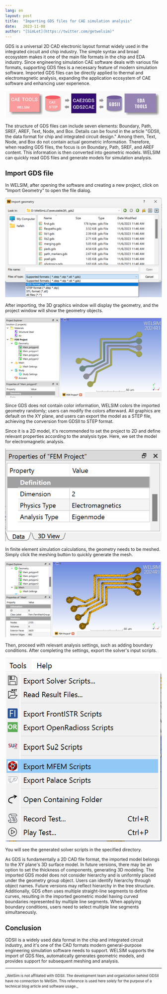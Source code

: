 ```yaml
---
lang: en
layout: post
title:  "Importing GDS files for CAE simulation analysis"
date:   2023-11-08
author: "[SimLet](https://twitter.com/getwelsim)"
---
```


GDS is a universal 2D CAD electronic layout format widely used in the integrated circuit and chip industry. The simple syntax and broad ecosystem makes it one of the main file formats in the chip and EDA industry. Since engineering simulation CAE software deals with various file formats, supporting GDS files is a necessary feature of modern simulation software. Imported GDS files can be directly applied to thermal and electromagnetic analysis, expanding the application ecosystem of CAE software and enhancing user experience.
<p align="center">
  <img src="\assets\blog\20231108\welsim_gds2_convert.gif" alt="welsim_gds2_convert" />
</p>

The structure of GDS files can include seven elements: Boundary, Path, SREF, AREF, Text, Node, and Box. Details can be found in the article "GDSII, the data format for chip and integrated circuit design." Among them, Text, Node, and Box do not contain actual geometric information. Therefore, when reading GDS files, the focus is on Boundary, Path, SREF, and AREF content. This information is then converted into geometric models. WELSIM can quickly read GDS files and generate models for simulation analysis.


## Import GDS file
In WELSIM, after opening the software and creating a new project, click on "Import Geometry" to open the file dialog.
<p align="center">
  <img src="\assets\blog\20231108\welsim_import_gds.png" alt="welsim_import_gds" />
</p>

After importing, the 3D graphics window will display the geometry, and the project window will show the geometry objects.
<p align="center">
  <img src="\assets\blog\20231108\welsim_imported_gds_shapes.png" alt="welsim_imported_gds_shapes" />
</p>


Since GDS does not contain color information, WELSIM colors the imported geometry randomly; users can modify the colors afterward. All graphics are default on the XY plane, and users can export the model as a STEP file, achieving the conversion from GDSII to STEP format.

Since it is a 2D model, it's recommended to set the project to 2D and define relevant properties according to the analysis type. Here, we set the model for electromagnetic analysis.
<p align="center">
  <img src="\assets\blog\20231108\welsim_gds_project_em2d.png" alt="welsim_gds_project_em2d" />
</p>

In finite element simulation calculations, the geometry needs to be meshed. Simply click the meshing button to quickly generate the mesh.
<p align="center">
  <img src="\assets\blog\20231108\welsim_gds_project_mesh.png" alt="welsim_gds_project_mesh" />
</p>


Then, proceed with relevant analysis settings, such as adding boundary conditions. After completing the settings, export the solver's input scripts.
<p align="center">
  <img src="\assets\blog\20231108\welsim_export_mfem.png" alt="welsim_export_mfem" />
</p>

You will see the generated solver scripts in the specified directory.


As GDS is fundamentally a 2D CAD file format, the imported model belongs to the XY plane's 3D surface model. In future versions, there may be an option to set the thickness of components, generating 3D modeling. The imported GDS model does not consider hierarchy and is uniformly placed under the geometry group object. Users can identify hierarchy through object names. Future versions may reflect hierarchy in the tree structure. Additionally, GDS often uses multiple straight-line segments to define curves, resulting in the imported geometric model having curved boundaries represented by multiple line segments. When applying boundary conditions, users need to select multiple line segments simultaneously.


## Conclusion
GDSII is a widely used data format in the chip and integrated circuit industry, and it's one of the CAD formats modern general-purpose engineering simulation software needs to support. WELSIM supports the import of GDS files, automatically generates geometric models, and provides support for subsequent meshing and analysis.


---

<small>
_WelSim is not affiliated with GDSII. The development team and organization behind GDSII have no connection to WelSim. This reference is used here solely for the purpose of a technical blog article and software usage._
</small>
